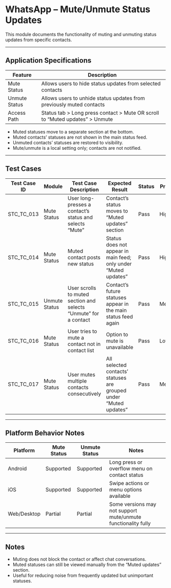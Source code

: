 # WhatsApp – Mute/Unmute Status Updates

This module documents the functionality of muting and unmuting status updates from specific contacts.

---

## Application Specifications

| Feature         | Description                                                                 |
|----------------|-----------------------------------------------------------------------------|
| Mute Status     | Allows users to hide status updates from selected contacts                 |
| Unmute Status   | Allows users to unhide status updates from previously muted contacts       |
| Access Path     | Status tab > Long press contact > Mute OR scroll to “Muted updates” > Unmute |

- Muted statuses move to a separate section at the bottom.
- Muted contacts’ statuses are not shown in the main status feed.
- Unmuted contacts’ statuses are restored to visibility.
- Mute/unmute is a local setting only; contacts are not notified.

---

## Test Cases

| Test Case ID     | Module         | Test Case Description                                                    | Expected Result                                                          | Status | Priority | Notes                     |
|------------------|----------------|---------------------------------------------------------------------------|--------------------------------------------------------------------------|--------|----------|---------------------------|
| STC_TC_013       | Mute Status    | User long-presses a contact’s status and selects “Mute”                  | Contact’s status moves to “Muted updates” section                        | Pass   | High     |                           |
| STC_TC_014       | Mute Status    | Muted contact posts new status                                           | Status does not appear in main feed; only under “Muted updates”         | Pass   | High     |                           |
| STC_TC_015       | Unmute Status  | User scrolls to muted section and selects “Unmute” for a contact         | Contact’s future statuses appear in the main status feed again           | Pass   | Medium   |                           |
| STC_TC_016       | Mute Status    | User tries to mute a contact not in contact list                         | Option to mute is unavailable                                            | Pass   | Low      | Contact list restriction applies |
| STC_TC_017       | Mute Status    | User mutes multiple contacts consecutively                               | All selected contacts’ statuses are grouped under “Muted updates”       | Pass   | Medium   |                           |

---

## Platform Behavior Notes

| Platform       | Mute Status | Unmute Status | Notes                                                      |
|----------------|-------------|----------------|------------------------------------------------------------|
| Android        |  Supported |  Supported    | Long press or overflow menu on contact status              |
| iOS            |  Supported |  Supported    | Swipe actions or menu options available                    |
| Web/Desktop    |  Partial   |  Partial      | Some versions may not support mute/unmute functionality fully |

---

## Notes

- Muting does not block the contact or affect chat conversations.
- Muted statuses can still be viewed manually from the “Muted updates” section.
- Useful for reducing noise from frequently updated but unimportant statuses.
